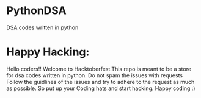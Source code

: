 # PythonDSA
DSA codes written in python

# Happy Hacking: #
Hello coders!! Welcome to Hacktoberfest.This repo is meant to be a store for dsa codes written in python.
Do not spam the issues with requests
Follow the guidlines of the issues and try to adhere to the request as much as possible.
So put up your Coding hats and start hacking.
Happy coding :)

